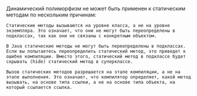 Динамический полиморфизм не может быть применен к статическим методам по нескольким причинам:

	Статические методы вызываются на уровне класса, а не на уровне экземпляра. Это означает, что они не могут быть переопределены в подклассах, так как они не связаны с конкретным объектом.

	В Java статические методы не могут быть переопределены в подклассах. Если вы попытаетесь переопределить статический метод, это приведет к ошибке компиляции. Вместо этого, статический метод в подклассе будет скрывать (hide) статический метод в суперклассе.

	Вызов статических методов разрешается на этапе компиляции, а не на этапе выполнения. Это означает, что компилятор определяет, какой метод вызывать, на основе типа ссылки, а не на основе типа объекта, на который ссылается ссылка.